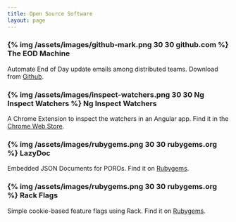 ```yaml
---
title: Open Source Software
layout: page
---
```


<h3 class="oss-title">
  {% img /assets/images/github-mark.png 30 30 github.com %} The EOD Machine
</h3>

Automate End of Day update emails among distributed teams. Download from
[Github](https://github.com/ryanoglesby08/the-eod-machine).

<h3 class="oss-title">
  {% img /assets/images/inspect-watchers.png 30 30 Ng Inspect Watchers %} Ng Inspect Watchers
</h3>

A Chrome Extension to inspect the watchers in an Angular app. Find it in the
[Chrome Web Store](https://chrome.google.com/webstore/detail/angularjs-inspect-watcher/gdfcinoagafkodbnkjemaajfahnmfkhg).

<h3 class="oss-title">
  {% img /assets/images/rubygems.png 30 30 rubygems.org %} LazyDoc
</h3>

Embedded JSON Documents for POROs. Find it on [Rubygems](https://rubygems.org/gems/lazy_doc).

<h3 class="oss-title">
  {% img /assets/images/rubygems.png 30 30 rubygems.org %} Rack Flags
</h3>

Simple cookie-based feature flags using Rack. Find it on
[Rubygems](https://rubygems.org/gems/rack-flags).
